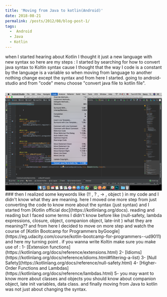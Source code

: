 ```yaml
---
title: 'Moving from Java to kotlin(Android)'
date: 2018-08-21
permalink: /posts/2012/08/blog-post-1/
tags:
  -  Android
  - Java
  - Kotlin
---
```


when I started hearing about Kotlin I thought it just a new language with new syntax so here are my steps :
I started by searching for how to convert java syntax to Koltin syntax cause I thought that the way I code is a constant by the language is a variable so when moving from language to another nothing change except the syntax and from here I started.
going to android-studio and from "code" menu choose "convert java file to kotlin file".
###
<img src="images/blog-1.1.png"/>
###
then I realized some keywords like (!! , ? , -> , object ) in my code and I didn't know what they are meaning.
here I moved one more step from just converting the code to know more about the syntax (just syntax) and I started from [Kotlin official doc](https://kotlinlang.org/docs).
reading and reading but I faced some terms I didn't know before like (null-safety, lambda expressions, closure, object, companion object, late-init ) what they are meaning??
and from here I decided to move on more step and watch the course of 
[Kotlin Bootcamp for Programmers byGoogle](https://eg.udacity.com/course/kotlin-bootcamp-for-programmers--ud9011)
and here my turning point . 
if you wanna write Koltin make sure you make use of :
1- [Extension functions](https://kotlinlang.org/docs/reference/extensions.html)
2- [Idioms](https://kotlinlang.org/docs/reference/idioms.html#filtering-a-list)
3- [Null Safety](https://kotlinlang.org/docs/reference/null-safety.html)
4- [Higher-Order Functions and Lambdas](https://kotlinlang.org/docs/reference/lambdas.html)
5- you may want to know more about classes and objects you should know  
about companion object, late init variables, data class.
and finally moving from Java to kotlin was not just about changing the syntax.

